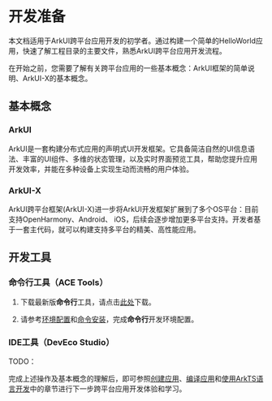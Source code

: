 # 开发准备

本文档适用于ArkUI跨平台应用开发的初学者。通过构建一个简单的HelloWorld应用，快速了解工程目录的主要文件，熟悉ArkUI跨平台应用开发流程。

在开始之前，您需要了解有关跨平台应用的一些基本概念：ArkUI框架的简单说明、ArkUI-X的基本概念。

## 基本概念

### ArkUI

ArkUI是一套构建分布式应用的声明式UI开发框架。它具备简洁自然的UI信息语法、丰富的UI组件、多维的状态管理，以及实时界面预览工具，帮助您提升应用开发效率，并能在多种设备上实现生动而流畅的用户体验。

### ArkUI-X

ArkUI跨平台框架(ArkUI-X)进一步将ArkUI开发框架扩展到了多个OS平台：目前支持OpenHarmony、Android、 iOS，后续会逐步增加更多平台支持。开发者基于一套主代码，就可以构建支持多平台的精美、高性能应用。


## 开发工具

### 命令行工具（ACE Tools）

1. 下载最新版**命令行**工具，请点击[此处](https://gitee.com/arkui-x/cli/repository/archive/master.zip)下载。

2. 请参考[环境配置](./start-with-ace-tools.md#环境准备)和[命令安装](./start-with-ace-tools.md#命令安装)，完成**命令行**开发环境配置。

### IDE工具（DevEco Studio）
TODO：

完成上述操作及基本概念的理解后，即可参照[创建应用](./start-with-ace-tools.md#创建应用)、[编译应用](./start-with-ace-tools.md#项目编译)和[使用ArkTS语言开发](./start-with-ets-stage.md)中的章节进行下一步跨平台应用开发体验和学习。
